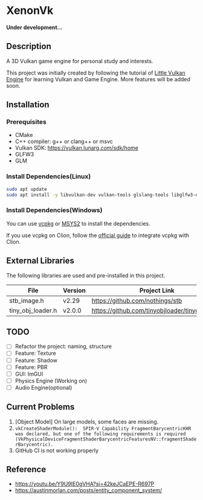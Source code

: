 # XenonVk

**Under development...**

## Description

A 3D Vulkan game engine for personal study and interests.

This project was initially created by following the tutorial
of [Little Vulkan Engine](https://youtu.be/Y9U9IE0gVHA?si=42keJCaEPE-R697P) for learning Vulkan and Game Engine.
More features will be added soon.

## Installation

### Prerequisites

- CMake
- C++ compiler: g++ or clang++ or msvc
- Vulkan SDK: https://vulkan.lunarg.com/sdk/home
- GLFW3
- GLM

### Install Dependencies(Linux)

```bash    
sudo apt update
sudo apt install -y libvulkan-dev vulkan-tools glslang-tools libglfw3-dev libeigen3-dev libglm-dev
```

### Install Dependencies(Windows)

You can use [vcpkg](https://vcpkg.io/en/) or [MSYS2](https://www.msys2.org/) to install the dependencies.

If you use vcpkg on Clion, follow the [official guide](https://www.jetbrains.com/help/clion/package-management.html) to integrate vcpkg with Clion.


## External Libraries

The following libraries are used and pre-installed in this project.

| File              | Version | Project Link                                   |
|-------------------|---------|------------------------------------------------|
| stb_image.h       | v2.29   | https://github.com/nothings/stb                |
| tiny_obj_loader.h | v2.0.0  | https://github.com/tinyobjloader/tinyobjloader |

## TODO

- [ ] Refactor the project: naming, structure
- [ ] Feature: Texture
- [ ] Feature: Shadow
- [ ] Feature: PBR
- [ ] GUI: ImGUI
- [ ] Physics Engine (Working on)
- [ ] Audio Engine(optional)

## Current Problems

1. [Object Model] On large models, some faces are missing. 
2. `vkCreateShaderModule():  SPIR-V Capability FragmentBarycentricKHR was declared, but one of the following requirements is required (VkPhysicalDeviceFragmentShaderBarycentricFeaturesNV::fragmentShaderBarycentric).`
3. GitHub CI is not working properly

## Reference

- https://youtu.be/Y9U9IE0gVHA?si=42keJCaEPE-R697P
- https://austinmorlan.com/posts/entity_component_system/
